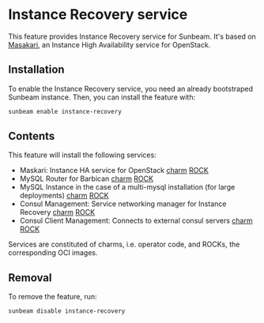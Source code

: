 # Instance Recovery service

This feature provides Instance Recovery service for Sunbeam. It's based on [Masakari](https://docs.openstack.org/masakari/latest/), an Instance High Availability service for OpenStack.

## Installation

To enable the Instance Recovery service, you need an already bootstraped Sunbeam instance. Then, you can install the feature with:

```bash
sunbeam enable instance-recovery
```

## Contents

This feature will install the following services:
- Maskari: Instance HA service for OpenStack [charm](https://opendev.org/openstack/sunbeam-charms/src/branch/main/charms/masakari-k8s) [ROCK](https://github.com/canonical/ubuntu-openstack-rocks/tree/main/rocks/masakari-consolidated)
- MySQL Router for Barbican [charm](https://github.com/canonical/mysql-router-k8s-operator) [ROCK](https://github.com/canonical/charmed-mysql-rock)
- MySQL Instance in the case of a multi-mysql installation (for large deployments) [charm](https://github.com/canonical/mysql-k8s-operator) [ROCK](https://github.com/canonical/charmed-mysql-rock)
- Consul Management: Service networking manager for Instance Recovery [charm](https://github.com/canonical/consul-k8s-operator)
[ROCK](https://github.com/canonical/ubuntu-openstack-rocks/tree/main/rocks/consul)
- Consul Client Management: Connects to external consul servers [charm](https://github.com/canonical/consul-client-operator)
[ROCK](https://github.com/canonical/ubuntu-openstack-rocks/tree/main/rocks/consul)

Services are constituted of charms, i.e. operator code, and ROCKs, the corresponding OCI images.

## Removal

To remove the feature, run:

```bash
sunbeam disable instance-recovery
```

